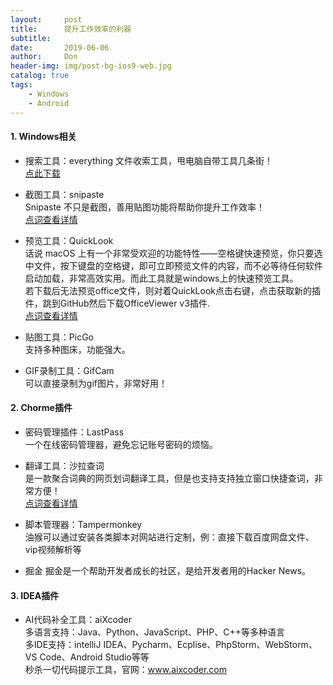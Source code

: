 ```yaml
---
layout:     post
title:      提升工作效率的利器
subtitle:   
date:       2019-06-06
author:     Don
header-img: img/post-bg-ios9-web.jpg
catalog: true
tags:
    - Windows
    - Android
---
```


#### 1. Windows相关  

- 搜索工具：everything
	文件收索工具，甩电脑自带工具几条街！  
	[点此下载](https://everything.en.softonic.com)

- 截图工具：snipaste  
	Snipaste 不只是截图，善用贴图功能将帮助你提升工作效率！  
	[点词查看详情](https://www.snipaste.com)

- 预览工具：QuickLook  
	话说 macOS 上有一个非常受欢迎的功能特性——空格键快速预览，你只要选中文件，按下键盘的空格键，即可立即预览文件的内容，而不必等待任何软件启动加载，非常高效实用。而此工具就是windows上的快速预览工具。  
	若下载后无法预览office文件，则对着QuickLook点击右键，点击获取新的插件，跳到GitHub然后下载OfficeViewer v3插件.  
	[点词查看详情](https://pooi.moe/QuickLook/)

- 贴图工具：PicGo  
	支持多种图床，功能强大。 

- GIF录制工具：GifCam  
	可以直接录制为gif图片，非常好用！

#### 2. Chorme插件

- 密码管理插件：LastPass  
	一个在线密码管理器，避免忘记账号密码的烦恼。

- 翻译工具：沙拉查词  
	是一款聚合词典的网页划词翻译工具，但是也支持支持独立窗口快捷查词，非常方便！  
	[点词查看详情](https://github.com/crimx/ext-saladict/wiki)

- 脚本管理器：Tampermonkey  
	油猴可以通过安装各类脚本对网站进行定制，例：直接下载百度网盘文件、vip视频解析等

- 掘金
	掘金是一个帮助开发者成长的社区，是给开发者用的Hacker News。

#### 3. IDEA插件

- AI代码补全工具：aiXcoder  
多语言支持：Java、Python、JavaScript、PHP、C++等多种语言  
多IDE支持：intelliJ IDEA、Pycharm、Ecplise、PhpStorm、WebStorm、VS Code、Android Studio等等  
秒杀一切代码提示工具，官网：www.aixcoder.com  
